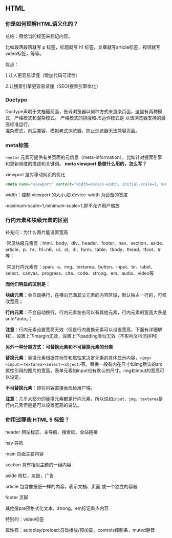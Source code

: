 ## HTML

### 你是如何理解HTML语义化的？

总结：用恰当的标签来标记内容。

比如段落段落就写 p 标签，标题就写 h1 标签，文章就写article标签，视频就写video标签，等等。

优点：

1.让人更容易读懂（增加代码可读性）

2.让搜索引擎更容易读懂（SEO(搜索引擎优化）


### Doctype

Doctype声明于文档最前面，告诉浏览器以何种方式来渲染页面，这里有两种模式，严格模式和混杂模式。 
严格模式的排版和JS运作模式是 以该浏览器支持的最高标准运行。  
混杂模式，向后兼容，模拟老式浏览器，防止浏览器无法兼容页面。

### meta标签

 `<meta>` 元素可提供有关页面的元信息（meta-information），比如针对搜索引擎和更新频度的描述和关键词。
**meta viewport 是做什么用的，怎么写？**

viewport 是对移动网页的优化

```html
<meta name="viewport" content="width=device-width, initial-scale=1, maximum-scale=1, minimum-scale=1">
```

width：控制 viewport 的大小,如 device-width 为设备的宽度

maximum-scale=1,minimum-scale=1,即不允许用户缩放

### 行内元素和块级元素的区别

补充问：为什么图片能设置宽高

·常见块级元素有：html、body、div、header、footer、nav、section、aside、article、p、hr、h1~h6、ul、ol、dl、form、table、tbody、thead、tfoot、tr等；

·常见行内元素有：span、a、img、textarea、button、input、br、label、select、canvas、progress、cite、code、strong、em、audio、video等

**而他们明显的区别是：**

**块级元素**：会自动换行，在横向充满其父元素的内容区域，默认独占一行的，可修改宽高；

**行内元素**：不会自动换行，行内元素左右可以有其他元素，行内元素的宽高大多是auto*auto。；

**注意**：行内元素设置宽高无效（但是行内置换元素可以设置宽高，下面有详细解释）、设置上下margin无效，设置上下padding类似无效（不影响文档流排列）



**另外一种分类方式：可替换元素和不可替换元素的分类**

**替换元素**：替换元素根据其标签和属性来决定元素的具体显示内容，`<img><input><textarea><select><object>`等。替换一般有内在尺寸如img默认的src属性引用的图片的宽高，表单元素如input也有默认的尺寸。img和input的宽高可以设定。

**不可替换元素**：即将内容直接表现给用户端。

**注意**：几乎大部分的替换元素都是行内元素，所以说如`input`、`img`、`textarea`是行内元素但是是可以设置宽高的说法。


### 你用过哪些 HTML 5 标签？

header  网站标志、主导航、搜索框、全站链接

nav   导航

main 页面主要内容

section 具有相似主题的一组内容

aside  侧栏，友链，广告

article  包含像报纸一样的内容，表示文档、页面 或一个独立的容器

footer 页脚

其他像pre预格式化文本，strong，em标记重点内容

特别的：video标签

属性有：autoplay/preload:自动播放/预加载，controls控制条，muted静音
